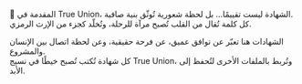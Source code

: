 🎯 المقدمة
في True Union، الشهادة ليست تقييمًا… بل لحظة شعورية تُوثّق بنية صافية.  
كل كلمة تُقال من القلب تُصبح مرآة للرحلة، وتُخلّد كجزء من الإرث الرمزي.

الشهادات هنا تعبّر عن توافق عميق، عن فرحة حقيقية، وعن لحظة اتصال بين الإنسان والمشروع.  
كل شهادة تُكتب تُصبح خيطًا في نسيج True Union، وتُربط بالملفات الأخرى لتُحفظ إلى الأبد.
